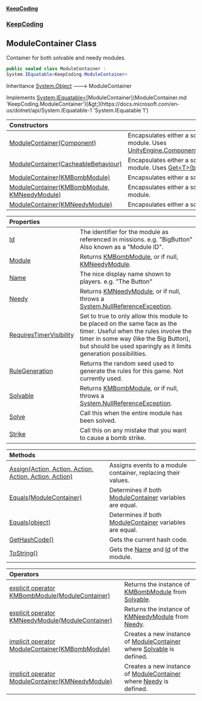 #### [KeepCoding](index.md 'index')
### [KeepCoding](KeepCoding.md 'KeepCoding')
## ModuleContainer Class
Container for both solvable and needy modules.  
```csharp
public sealed class ModuleContainer :
System.IEquatable<KeepCoding.ModuleContainer>
```

Inheritance [System.Object](https://docs.microsoft.com/en-us/dotnet/api/System.Object 'System.Object') &#129106; ModuleContainer  

Implements [System.IEquatable&lt;](https://docs.microsoft.com/en-us/dotnet/api/System.IEquatable-1 'System.IEquatable`1')[ModuleContainer](ModuleContainer.md 'KeepCoding.ModuleContainer')[&gt;](https://docs.microsoft.com/en-us/dotnet/api/System.IEquatable-1 'System.IEquatable`1')  

| Constructors | |
| :--- | :--- |
| [ModuleContainer(Component)](ModuleContainer..ctor..Cs02hEnCdQzEJgKilVrCw.md 'KeepCoding.ModuleContainer.ModuleContainer(Component)') | Encapsulates either a solvable or needy module. Uses [UnityEngine.Component.GetComponent&lt;&gt;](https://docs.microsoft.com/en-us/dotnet/api/UnityEngine.Component.GetComponent--1 'UnityEngine.Component.GetComponent``1').<br/> |
| [ModuleContainer(CacheableBehaviour)](ModuleContainer..ctor.JCblanSidmYIrRxqclMaQA.md 'KeepCoding.ModuleContainer.ModuleContainer(KeepCoding.CacheableBehaviour)') | Encapsulates either a solvable or needy module. Uses [Get&lt;T&gt;(bool)](CacheableBehaviour.Get.BCvpnMdzS10TWkqsNXOG8g.md 'KeepCoding.CacheableBehaviour.Get&lt;T&gt;(bool)').<br/> |
| [ModuleContainer(KMBombModule)](ModuleContainer..ctor.oSkW9iuREXZkl2mmHzyCLg.md 'KeepCoding.ModuleContainer.ModuleContainer(KMBombModule)') | Encapsulates either a solvable module.<br/> |
| [ModuleContainer(KMBombModule, KMNeedyModule)](ModuleContainer..ctor.Xic0FPVl4Jq6gQzr0Fz66A.md 'KeepCoding.ModuleContainer.ModuleContainer(KMBombModule, KMNeedyModule)') | Encapsulates either a solvable or needy module.<br/> |
| [ModuleContainer(KMNeedyModule)](ModuleContainer..ctor.7Z9tdLztI4cePCb33dLsgA.md 'KeepCoding.ModuleContainer.ModuleContainer(KMNeedyModule)') | Encapsulates either a solvable module.<br/> |

| Properties | |
| :--- | :--- |
| [Id](ModuleContainer.Id.md 'KeepCoding.ModuleContainer.Id') | The identifier for the module as referenced in missions. e.g. "BigButton" Also known as a "Module ID".<br/> |
| [Module](ModuleContainer.Module.md 'KeepCoding.ModuleContainer.Module') | Returns [KMBombModule](https://docs.microsoft.com/en-us/dotnet/api/KMBombModule 'KMBombModule'), or if null, [KMNeedyModule](https://docs.microsoft.com/en-us/dotnet/api/KMNeedyModule 'KMNeedyModule').<br/> |
| [Name](ModuleContainer.Name.md 'KeepCoding.ModuleContainer.Name') | The nice display name shown to players. e.g. "The Button"<br/> |
| [Needy](ModuleContainer.Needy.md 'KeepCoding.ModuleContainer.Needy') | Returns [KMNeedyModule](https://docs.microsoft.com/en-us/dotnet/api/KMNeedyModule 'KMNeedyModule'), or if null, throws a [System.NullReferenceException](https://docs.microsoft.com/en-us/dotnet/api/System.NullReferenceException 'System.NullReferenceException').<br/> |
| [RequiresTimerVisibility](ModuleContainer.RequiresTimerVisibility.md 'KeepCoding.ModuleContainer.RequiresTimerVisibility') | Set to true to only allow this module to be placed on the same face as the timer. Useful when the rules involve the timer in some way (like the Big Button), but should be used sparingly as it limits generation possibilities.<br/> |
| [RuleGeneration](ModuleContainer.RuleGeneration.md 'KeepCoding.ModuleContainer.RuleGeneration') | Returns the random seed used to generate the rules for this game. Not currently used.<br/> |
| [Solvable](ModuleContainer.Solvable.md 'KeepCoding.ModuleContainer.Solvable') | Returns [KMBombModule](https://docs.microsoft.com/en-us/dotnet/api/KMBombModule 'KMBombModule'), or if null, throws a [System.NullReferenceException](https://docs.microsoft.com/en-us/dotnet/api/System.NullReferenceException 'System.NullReferenceException').<br/> |
| [Solve](ModuleContainer.Solve.md 'KeepCoding.ModuleContainer.Solve') | Call this when the entire module has been solved.<br/> |
| [Strike](ModuleContainer.Strike.md 'KeepCoding.ModuleContainer.Strike') | Call this on any mistake that you want to cause a bomb strike.<br/> |

| Methods | |
| :--- | :--- |
| [Assign(Action, Action, Action, Action, Action, Action)](ModuleContainer.Assign.0rTVRq0bU3pohaS2J6QIJw.md 'KeepCoding.ModuleContainer.Assign(System.Action, System.Action, System.Action, System.Action, System.Action, System.Action)') | Assigns events to a module container, replacing their values.<br/> |
| [Equals(ModuleContainer)](ModuleContainer.Equals.uoK13ULV+B6co9A9YoXBPA.md 'KeepCoding.ModuleContainer.Equals(KeepCoding.ModuleContainer)') | Determines if both [ModuleContainer](ModuleContainer.md 'KeepCoding.ModuleContainer') variables are equal.<br/> |
| [Equals(object)](ModuleContainer.Equals.RWqyWwX38KKIOcvgyLTWIQ.md 'KeepCoding.ModuleContainer.Equals(object)') | Determines if both [ModuleContainer](ModuleContainer.md 'KeepCoding.ModuleContainer') variables are equal.<br/> |
| [GetHashCode()](ModuleContainer.GetHashCode().md 'KeepCoding.ModuleContainer.GetHashCode()') | Gets the current hash code.<br/> |
| [ToString()](ModuleContainer.ToString().md 'KeepCoding.ModuleContainer.ToString()') | Gets the [Name](ModuleContainer.Name.md 'KeepCoding.ModuleContainer.Name') and [Id](ModuleContainer.Id.md 'KeepCoding.ModuleContainer.Id') of the module.<br/> |

| Operators | |
| :--- | :--- |
| [explicit operator KMBombModule(ModuleContainer)](ModuleContainer.op_Explicit.RqsLkSj89CBEHBxR1R2p0w.md 'KeepCoding.ModuleContainer.op_Explicit KMBombModule(KeepCoding.ModuleContainer)') | Returns the instance of [KMBombModule](https://docs.microsoft.com/en-us/dotnet/api/KMBombModule 'KMBombModule') from [Solvable](ModuleContainer.Solvable.md 'KeepCoding.ModuleContainer.Solvable').<br/> |
| [explicit operator KMNeedyModule(ModuleContainer)](ModuleContainer.op_Explicit.5gvxB8cti+pMN0.BW9OpYQ.md 'KeepCoding.ModuleContainer.op_Explicit KMNeedyModule(KeepCoding.ModuleContainer)') | Returns the instance of [KMNeedyModule](https://docs.microsoft.com/en-us/dotnet/api/KMNeedyModule 'KMNeedyModule') from [Needy](ModuleContainer.Needy.md 'KeepCoding.ModuleContainer.Needy').<br/> |
| [implicit operator ModuleContainer(KMBombModule)](ModuleContainer.op_Implicit.mTnH5TWPaSROcIynPZoU5A.md 'KeepCoding.ModuleContainer.op_Implicit KeepCoding.ModuleContainer(KMBombModule)') | Creates a new instance of [ModuleContainer](ModuleContainer.md 'KeepCoding.ModuleContainer') where [Solvable](ModuleContainer.Solvable.md 'KeepCoding.ModuleContainer.Solvable') is defined.<br/> |
| [implicit operator ModuleContainer(KMNeedyModule)](ModuleContainer.op_Implicit.WSG265tJxI41JmP0.rn8Tw.md 'KeepCoding.ModuleContainer.op_Implicit KeepCoding.ModuleContainer(KMNeedyModule)') | Creates a new instance of [ModuleContainer](ModuleContainer.md 'KeepCoding.ModuleContainer') where [Needy](ModuleContainer.Needy.md 'KeepCoding.ModuleContainer.Needy') is defined.<br/> |
